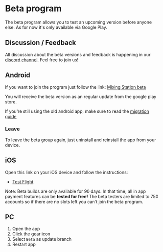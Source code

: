 # Beta program
The beta program allows you to test an upcoming version before anyone else.
As for now it's only available via Google Play.

## Discussion / Feedback
All discussion about the beta versions and feedback is happening in our [discord channel](https://discord.gg/d8bJPg6kZm). Feel free to join us!


## Android
If you want to join the program just follow the link: [Mixing Station beta](https://play.google.com/apps/testing/org.devcore.mixingstation )

You will receive the beta version as an regular update from the google play store.

If you're still using the old android app, make sure to read the [migration guide](../platforms/android/#migration)

### Leave
To leave the beta group again, just uninstall and reinstall the app from your device.

## iOS
Open this link on your iOS device and follow the instructions:

- [Test Flight](https://testflight.apple.com/join/lsd9mugy)

Note: Beta builds are only available for 90 days. In that time, all in app payment features can be **tested for free!**
The beta testers are limited to 750 accounts so if there are no slots left you can't join the beta program.

## PC
1. Open the app
2. Click the gear icon
3. Select `Beta` as update branch
4. Restart app
